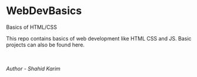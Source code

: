 # WebDevBasics
Basics of HTML/CSS

This repo contains basics of web development like HTML CSS and JS.
Basic projects can also be found here.

<br/><br/>
<i>Author - Shahid Karim</i>
